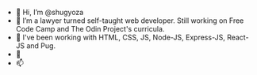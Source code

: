 - 👋 Hi, I’m @shugyoza
- 👀 I’m a lawyer turned self-taught web developer. Still working on Free Code Camp and The Odin Project's curricula. 
- 🌱 I've been working with HTML, CSS, JS, Node-JS, Express-JS, React-JS and Pug.
- 💞️ 
- 📫 

<!---
shugyoza/shugyoza is a ✨ special ✨ repository because its `README.md` (this file) appears on your GitHub profile.
You can click the Preview link to take a look at your changes.
--->

